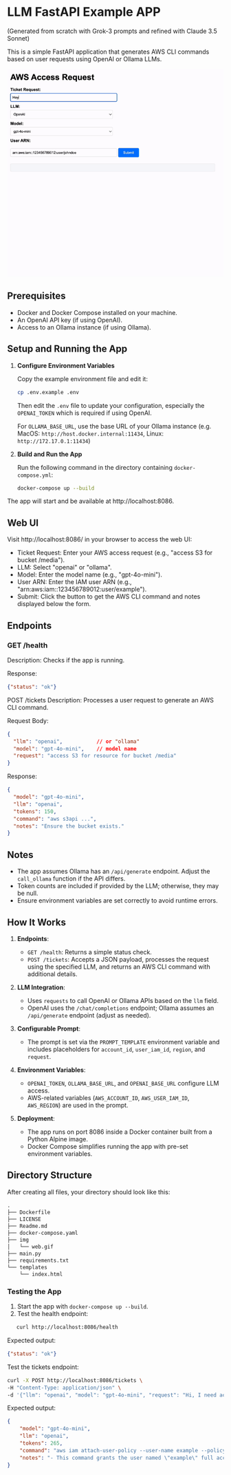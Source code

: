 # LLM FastAPI Example APP
(Generated from scratch with Grok-3 prompts and refined with Claude 3.5 Sonnet)

This is a simple FastAPI application that generates AWS CLI commands based on user requests using OpenAI or Ollama LLMs.


![web](./img/web.gif)

## Prerequisites

- Docker and Docker Compose installed on your machine.
- An OpenAI API key (if using OpenAI).
- Access to an Ollama instance (if using Ollama).

## Setup and Running the App

1. **Configure Environment Variables**

   Copy the example environment file and edit it:
   ```bash
   cp .env.example .env
   ```
   Then edit the `.env` file to update your configuration, especially the `OPENAI_TOKEN` which is required if using OpenAI.

   For `OLLAMA_BASE_URL`, use the base URL of your Ollama instance (e.g. MacOS: `http://host.docker.internal:11434`, Linux: `http://172.17.0.1:11434`)

2. **Build and Run the App**

   Run the following command in the directory containing `docker-compose.yml`:

   ```bash
   docker-compose up --build
   ```


The app will start and be available at http://localhost:8086.

## Web UI
Visit http://localhost:8086/ in your browser to access the web UI:
- Ticket Request: Enter your AWS access request (e.g., "access S3 for bucket /media").
- LLM: Select "openai" or "ollama".
- Model: Enter the model name (e.g., "gpt-4o-mini").
- User ARN: Enter the IAM user ARN (e.g., "arn:aws:iam::123456789012:user/example").
- Submit: Click the button to get the AWS CLI command and notes displayed below the form.



## Endpoints

### GET /health
Description: Checks if the app is running.

Response: 
```json
{"status": "ok"}
```

POST /tickets
Description: Processes a user request to generate an AWS CLI command.

Request Body:
```json
{
  "llm": "openai",           // or "ollama"
  "model": "gpt-4o-mini",    // model name
  "request": "access S3 for resource for bucket /media"
}
```

Response:
```json
{
  "model": "gpt-4o-mini",
  "llm": "openai",
  "tokens": 150,
  "command": "aws s3api ...",
  "notes": "Ensure the bucket exists."
}
```


## Notes
- The app assumes Ollama has an `/api/generate` endpoint. Adjust the `call_ollama` function if the API differs.
- Token counts are included if provided by the LLM; otherwise, they may be null.
- Ensure environment variables are set correctly to avoid runtime errors.


## How It Works

1. **Endpoints**:
   - `GET /health`: Returns a simple status check.
   - `POST /tickets`: Accepts a JSON payload, processes the request using the specified LLM, and returns an AWS CLI command with additional details.

2. **LLM Integration**:
   - Uses `requests` to call OpenAI or Ollama APIs based on the `llm` field.
   - OpenAI uses the `/chat/completions` endpoint; Ollama assumes an `/api/generate` endpoint (adjust as needed).

3. **Configurable Prompt**:
   - The prompt is set via the `PROMPT_TEMPLATE` environment variable and includes placeholders for `account_id`, `user_iam_id`, `region`, and `request`.

4. **Environment Variables**:
   - `OPENAI_TOKEN`, `OLLAMA_BASE_URL`, and `OPENAI_BASE_URL` configure LLM access.
   - AWS-related variables (`AWS_ACCOUNT_ID`, `AWS_USER_IAM_ID`, `AWS_REGION`) are used in the prompt.

5. **Deployment**:
   - The app runs on port 8086 inside a Docker container built from a Python Alpine image.
   - Docker Compose simplifies running the app with pre-set environment variables.

## Directory Structure

After creating all files, your directory should look like this:

```
.
├── Dockerfile
├── LICENSE
├── Readme.md
├── docker-compose.yaml
├── img
│   └── web.gif
├── main.py
├── requirements.txt
└── templates
    └── index.html
```

### Testing the App

1. Start the app with `docker-compose up --build`.
2. Test the health endpoint:
```bash
   curl http://localhost:8086/health
```

Expected output:
```json
{"status": "ok"}
```

Test the tickets endpoint:

```bash
curl -X POST http://localhost:8086/tickets \
-H "Content-Type: application/json" \
-d '{"llm": "openai", "model": "gpt-4o-mini", "request": "Hi, I need access to S3 for resource for bucket /media. Thanks!", "user_arn": "arn:aws:iam::123456789012:user/example"}'
```

Expected output:

```json
{
    "model": "gpt-4o-mini",
    "llm": "openai",
    "tokens": 265,
    "command": "aws iam attach-user-policy --user-name example --policy-arn arn:aws:iam::aws:policy/AmazonS3FullAccess",
    "notes": "- This command grants the user named \"example\" full access to all S3 resources, including the specified bucket \"/media\".\n- If you want to restrict access to only the \"/media\" bucket, consider creating a custom IAM policy that specifically allows actions on that bucket only, instead of using the managed policy `AmazonS3FullAccess`."
}
```
